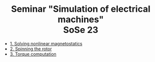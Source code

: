 
# <div align="center">Seminar "Simulation of electrical machines" <br> SoSe 23</div>

* [1. Solving nonlinear magnetostatics](https://github.com/radu-bogdan/SeminarEM/wiki/Solving-nonlinear-magnetostatics)
* [2. Spinning the rotor](https://github.com/radu-bogdan/SeminarEM/wiki/Spinning-the-rotor)
* [3. Torque computation](https://github.com/radu-bogdan/SeminarEM/wiki/Torque-computation)
